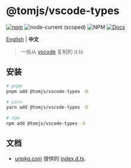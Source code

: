 # @tomjs/vscode-types

[![npm](https://img.shields.io/npm/v/@tomjs/vscode-types)](https://www.npmjs.com/package/@tomjs/vscode-types) ![node-current (scoped)](https://img.shields.io/node/v/@tomjs/vscode-types) ![NPM](https://img.shields.io/npm/l/@tomjs/vscode-types) [![Docs](https://img.shields.io/badge/API-unpkg-orange)](https://www.unpkg.com/browse/@tomjs/vscode-types/dist/index.d.ts)

[English](./README.md) | **中文**

> 一些从 [vscode](https://github.com/microsoft/vscode) 复制的 d.ts

## 安装

```bash
# pnpm
pnpm add @tomjs/vscode-types -D

# yarn
yarn add @tomjs/vscode-types -D

# npm
npm add @tomjs/vscode-types -D
```

## 文档

- [unpkg.com](https://www.unpkg.com/) 提供的 [index.d.ts](https://www.unpkg.com/browse/@tomjs/vscode-types/dist/index.d.ts).
